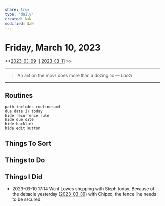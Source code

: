 ```yaml
---
share: true
type: "daily"
created: NaN 
modified: NaN
---
```

# Friday, March 10, 2023
<<[2023-03-09](./2023-03-09.md#) || [2023-03-11](./2023-03-11.md#) >>

---

> An ant on the move does more than a dozing ox
> — <cite>Laozi</cite>

---
 
## Routines
```tasks
path includes routines.md
due date is today
hide recurrence rule
hide due date
hide backlink
hide edit button
```

## Things To Sort


## Things to Do


## Things I Did
- 2023-03-10 17:14 Went Lowes shopping with Steph today.  Because of the debacle yesterday ([2023-03-09](./2023-03-09.md)) with Chippo, the fence line needs to be secured.
